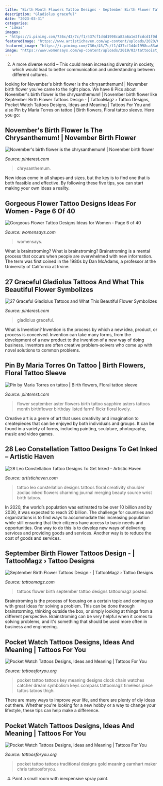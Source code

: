 ```yaml
---
title: "Birth Month Flowers Tattoo Designs - September Birth Flower Tattoos Design -"
description: "Gladiolus graceful"
date: "2023-03-31"
categories:
- "ideas"
images:
- "https://i.pinimg.com/736x/43/7c/f1/437cf1d4d1998ca83a6a1e2fcdcd1f0d.jpg"
featuredImage: "https://www.artistichaven.com/wp-content/uploads/2020/08/Leo-Constellation-Tattoo-Designs-To-Get-Inked-14-1.jpg"
featured_image: "https://i.pinimg.com/736x/43/7c/f1/437cf1d4d1998ca83a6a1e2fcdcd1f0d.jpg"
image: "https://www.womensays.com/wp-content/uploads/2019/03/tattooist_flower_53821050_2252405321754096_1257944689289279401_n-e1553994335569.jpg"
---
```



2. A more diverse world – This could mean increasing diversity in society, which would lead to better communication and understanding between different cultures.

	

		
looking for November&#039;s birth flower is the chrysanthemum! | November birth flower you've came to the right place. We have 8 Pics about November&#039;s birth flower is the chrysanthemum! | November birth flower like September Birth Flower Tattoos Design - | TattooMagz › Tattoo Designs, Pocket Watch Tattoos Designs, Ideas and Meaning | Tattoos For You and also Pin by Maria Torres on tattoo | Birth flowers, Floral tattoo sleeve. Here you go:
		
    
## November&#039;s Birth Flower Is The Chrysanthemum! | November Birth Flower

<img loading=lazy src="https://i.pinimg.com/736x/43/7c/f1/437cf1d4d1998ca83a6a1e2fcdcd1f0d.jpg" onerror="this.onerror=null;this.src='https://tse4.mm.bing.net/th?id=OIP._qPCkIRj9OT4ajArvK9HQwHaLG&amp;pid=15.1';" alt="November&#039;s birth flower is the chrysanthemum! | November birth flower">

_Source: pinterest.com_

>chrysanthemum. 

	

New ideas come in all shapes and sizes, but the key is to find one that is both feasible and effective. By following these five tips, you can start making your own ideas a reality.

    
## Gorgeous Flower Tattoo Designs Ideas For Women - Page 6 Of 40

<img loading=lazy src="https://www.womensays.com/wp-content/uploads/2019/03/tattooist_flower_53821050_2252405321754096_1257944689289279401_n-e1553994335569.jpg" onerror="this.onerror=null;this.src='https://tse4.mm.bing.net/th?id=OIP.S6UjB0OO2QmLIQpVvBrzJQHaMx&amp;pid=15.1';" alt="Gorgeous Flower Tattoo Designs Ideas for Women - Page 6 of 40">

_Source: womensays.com_

>womensays. 

	

What is brainstroming?
What is brainstroming? Brainstroming is a mental process that occurs when people are overwhelmed with new information. The term was first coined in the 1980s by Dan McAdams, a professor at the University of California at Irvine.

    
## 27 Graceful Gladiolus Tattoos And What This Beautiful Flower Symbolizes

<img loading=lazy src="https://i.pinimg.com/736x/2e/34/73/2e347374b9c0f694e4f89b155462801b.jpg" onerror="this.onerror=null;this.src='https://tse4.mm.bing.net/th?id=OIP.JVgA3hFCKhbJfm1O5cz1WQHaIO&amp;pid=15.1';" alt="27 Graceful Gladiolus Tattoos and What This Beautiful Flower Symbolizes">

_Source: pinterest.com_

>gladiolus graceful. 

	

What is Invention?
Invention is the process by which a new idea, product, or process is conceived. Invention can take many forms, from the development of a new product to the invention of a new way of doing business. Inventors are often creative problem-solvers who come up with novel solutions to common problems.

    
## Pin By Maria Torres On Tattoo | Birth Flowers, Floral Tattoo Sleeve

<img loading=lazy src="https://i.pinimg.com/736x/3d/ac/48/3dac4813e7267ab7a1c878bd06136c62--september-birth-flower-birth-month-flowers.jpg" onerror="this.onerror=null;this.src='https://tse3.mm.bing.net/th?id=OIP.j1zWca9LL0ZT9xJZLuM-pwHaHs&amp;pid=15.1';" alt="Pin by Maria Torres on tattoo | Birth flowers, Floral tattoo sleeve">

_Source: pinterest.com_

>flower september aster flowers birth tattoo sapphire asters tattoos month birthflower birthday listed farm1 flickr floral lovely. 

	

Creative art is a genre of art that uses creativity and imagination to createpieces that can be enjoyed by both individuals and groups. It can be found in a variety of forms, including painting, sculpture, photography, music and video games.

    
## 28 Leo Constellation Tattoo Designs To Get Inked – Artistic Haven

<img loading=lazy src="https://www.artistichaven.com/wp-content/uploads/2020/08/Leo-Constellation-Tattoo-Designs-To-Get-Inked-14-1.jpg" onerror="this.onerror=null;this.src='https://tse4.mm.bing.net/th?id=OIP.vU-ghPVzadc1VmQdkjWUwwHaHx&amp;pid=15.1';" alt="28 Leo Constellation Tattoo Designs To Get Inked – Artistic Haven">

_Source: artistichaven.com_

>tattoo leo constellation designs tattoos floral creativity shoulder zodiac inked flowers charming journal merging beauty source wrist birth tatoos. 

	

In 2020, the world’s population was estimated to be over 10 billion and by 2030, it was expected to reach 20 billion. The challenge for countries and organizations is to find ways to accommodate this increasing population while still ensuring that their citizens have access to basic needs and opportunities. One way to do this is to develop new ways of delivering services and providing goods and services. Another way is to reduce the cost of goods and services.

    
## September Birth Flower Tattoos Design - | TattooMagz › Tattoo Designs

<img loading=lazy src="https://tattoomagz.com/wp-content/uploads/september-birth-flower-tattoos-about-flower-tattoos-and-their-meanings-57395.jpg" onerror="this.onerror=null;this.src='https://tse3.mm.bing.net/th?id=OIP.l0TKqaAvXVOfyLl3fzmYXQAAAA&amp;pid=15.1';" alt="September Birth Flower Tattoos Design - | TattooMagz › Tattoo Designs">

_Source: tattoomagz.com_

>tattoos flower birth september tattoo designs tattoomagz posted. 

	

Brainstroming is the process of focusing on a certain topic and coming up with great ideas for solving a problem. This can be done through brainstorming, thinking outside the box, or simply looking at things from a different perspective. Brainstroming can be very helpful when it comes to solving problems, and it's something that should be used more often in business and engineering.

    
## Pocket Watch Tattoos Designs, Ideas And Meaning | Tattoos For You

<img loading=lazy src="http://www.tattoosforyou.org/wp-content/uploads/2013/11/Pocket-Watch-Tattoo-Pictures.jpg" onerror="this.onerror=null;this.src='https://tse4.mm.bing.net/th?id=OIP.aSfjB1dKF1I9YxHxrn-kTQHaKr&amp;pid=15.1';" alt="Pocket Watch Tattoos Designs, Ideas and Meaning | Tattoos For You">

_Source: tattoosforyou.org_

>pocket tattoo tattoos key meaning designs clock chain watches catcher dream symbolism keys compass tattoomagz timeless piece tattos tatoos thigh. 

	

There are many ways to improve your life, and there are plenty of diy ideas out there. Whether you're looking for a new hobby or a way to change your lifestyle, these tips can help make a difference.

    
## Pocket Watch Tattoos Designs, Ideas And Meaning | Tattoos For You

<img loading=lazy src="http://www.tattoosforyou.org/wp-content/uploads/2013/11/Traditional-Pocket-Watch-Tattoo.jpg" onerror="this.onerror=null;this.src='https://tse2.mm.bing.net/th?id=OIP.HqFWQlqhqZLSYU3wX-ztAQHaJ-&amp;pid=15.1';" alt="Pocket Watch Tattoos Designs, Ideas and Meaning | Tattoos For You">

_Source: tattoosforyou.org_

>pocket tattoo tattoos traditional designs gold meaning earnhart maker chris tattoosforyou. 

	

4. Paint a small room with inexpensive spray paint.

